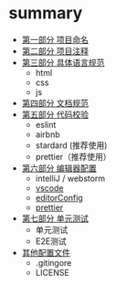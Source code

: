 # summary

* [第一部分 项目命名](./project.md)
* [第二部分 项目注释](./comments.md)
* [第三部分 具体语言规范](./file.md)
  * html
  * css
  * js
* [第四部分 文档规范](./markdown.md)  
* [第五部分 代码校验](./eslint.md) 
  * eslint
  * airbnb
  * stardard (推荐使用)
  * prettier（推荐使用）
* [第六部分 编辑器配置](./ideas.md) 
  * intelliJ / webstorm 
  * [vscode](./vscode.md)
  * [editorConfig](./editorConfig.md)
  * [prettier](./prettier.md)
* [第七部分 单元测试](./testing.md) 
  * 单元测试
  * E2E测试
* [其他配置文件](./other.md) 
  * .gitingore
  * LICENSE
